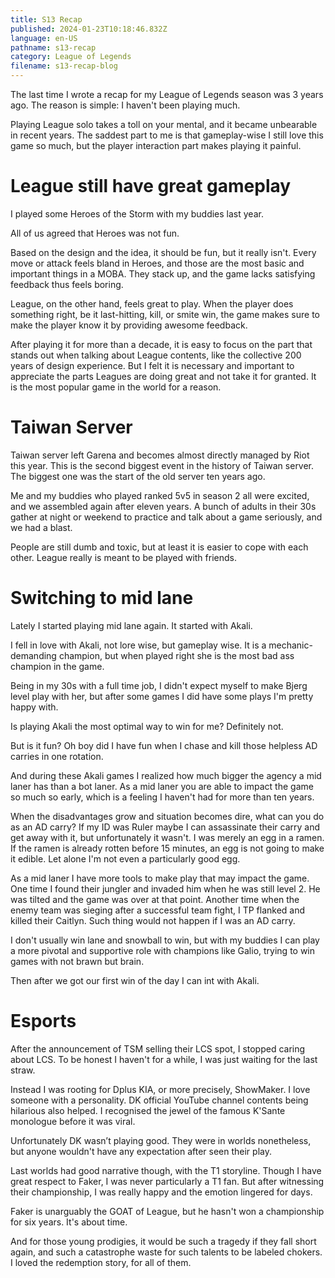 ```yaml
---
title: S13 Recap
published: 2024-01-23T10:18:46.832Z
language: en-US
pathname: s13-recap
category: League of Legends
filename: s13-recap-blog
---
```

The last time I wrote a recap for my League of Legends season was 3 years ago. The reason is simple: I haven't been playing much.

Playing League solo takes a toll on your mental, and it became unbearable in recent years. The saddest part to me is that gameplay-wise I still love this game so much, but the player interaction part makes playing it painful.
# League still have great gameplay
I played some Heroes of the Storm with my buddies last year.

All of us agreed that Heroes was not fun.

Based on the design and the idea, it should be fun, but it really isn't. Every move or attack feels bland in Heroes, and those are the most basic and important things in a MOBA. They stack up, and the game lacks satisfying feedback thus feels boring.

League, on the other hand, feels great to play. When the player does something right, be it last-hitting, kill, or smite win, the game makes sure to make the player know it by providing awesome feedback.

After playing it for more than a decade, it is easy to focus on the part that stands out when talking about League contents, like the collective 200 years of design experience. But I felt it is necessary and important to appreciate the parts Leagues are doing great and not take it for granted. It is the most popular game in the world for a reason.
# Taiwan Server
Taiwan server left Garena and becomes almost directly managed by Riot this year. This is the second biggest event in the history of Taiwan server. The biggest one was the start of the old server ten years ago.

Me and my buddies who played ranked 5v5 in season 2 all were excited, and we assembled again after eleven years. A bunch of adults in their 30s gather at night or weekend to practice and talk about a game seriously, and we had a blast.

People are still dumb and toxic, but at least it is easier to cope with each other. League really is meant to be played with friends.
# Switching to mid lane
Lately I started playing mid lane again. It started with Akali.

I fell in love with Akali, not lore wise, but gameplay wise. It is a mechanic-demanding champion, but when played right she is the most bad ass champion in the game.

Being in my 30s with a full time job, I didn't expect myself to make Bjerg level play with her, but after some games I did have some plays I'm pretty happy with.

Is playing Akali the most optimal way to win for me? Definitely not.

But is it fun? Oh boy did I have fun when I chase and kill those helpless AD carries in one rotation.

And during these Akali games I realized how much bigger the agency a mid laner has than a bot laner. As a mid laner you are able to impact the game so much so early, which is a feeling I haven't had for more than ten years.

When the disadvantages grow and situation becomes dire, what can you do as an AD carry? If my ID was Ruler maybe I can assassinate their carry and get away with it, but unfortunately it wasn't. I was merely an egg in a ramen. If the ramen is already rotten before 15 minutes, an egg is not going to make it edible. Let alone I'm not even a particularly good egg.

As a mid laner I have more tools to make play that may impact the game. One time I found their jungler and invaded him when he was still level 2. He was tilted and the game was over at that point. Another time when the enemy team was sieging after a successful team fight, I TP flanked and killed their Caitlyn. Such thing would not happen if I was an AD carry.

I don't usually win lane and snowball to win, but with my buddies I can play a more pivotal and supportive role with champions like Galio, trying to win games with not brawn but brain.

Then after we got our first win of the day I can int with Akali.
# Esports
After the announcement of TSM selling their LCS spot, I stopped caring about LCS. To be honest I haven't for a while, I was just waiting for the last straw.

Instead I was rooting for Dplus KIA, or more precisely, ShowMaker. I love someone with a personality. DK official YouTube channel contents being hilarious also helped. I recognised the jewel of the famous K'Sante monologue before it was viral.

Unfortunately DK wasn’t playing good. They were in worlds nonetheless, but anyone wouldn't have any expectation after seen their play.

Last worlds had good narrative though, with the T1 storyline. Though I have great respect to Faker, I was never particularly a T1 fan. But after witnessing their championship, I was really happy and the emotion lingered for days.

Faker is unarguably the GOAT of League, but he hasn't won a championship for six years. It's about time.

And for those young prodigies, it would be such a tragedy if they fall short again, and such a catastrophe waste for such talents to be labeled chokers. I loved the redemption story, for all of them.